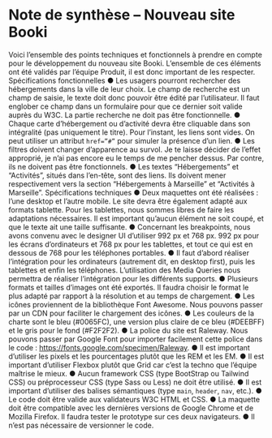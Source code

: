 # Note de synthèse – Nouveau site Booki

Voici l’ensemble des points techniques et fonctionnels à prendre en
compte pour le développement du nouveau site Booki. L’ensemble de ces
éléments ont été validés par l’équipe Produit, il est donc important de les
respecter.
Spécifications fonctionnelles
● Les usagers pourront rechercher des hébergements dans la ville de
leur choix. Le champ de recherche est un champ de saisie, le texte
doit donc pouvoir être édité par l’utilisateur. Il faut englober ce
champ dans un formulaire pour que ce dernier soit valide auprès du
W3C. La partie recherche ne doit pas être fonctionnelle.
● Chaque carte d’hébergement ou d’activité devra être cliquable dans
son intégralité (pas uniquement le titre). Pour l’instant, les liens sont
vides. On peut utiliser un attribut `href=”#”` pour simuler la
présence d’un lien.
● Les filtres doivent changer d’apparence au survol. Je te laisse décider
de l’effet approprié, je n’ai pas encore eu le temps de me pencher
dessus. Par contre, ils ne doivent pas être fonctionnels.
● Les textes “Hébergements” et “Activités”, situés dans l’en-tête, sont
des liens. Ils doivent mener respectivement vers la section
“Hébergements à Marseille” et “Activités à Marseille”.
Spécifications techniques
● Deux maquettes ont été réalisées : l’une desktop et l’autre mobile. Le
site devra être également adapté aux formats tablette. Pour les
tablettes, nous sommes libres de faire les adaptations nécessaires. Il
est important qu’aucun élément ne soit coupé, et que le texte ait
une taille suffisante.
● Concernant les breakpoints, nous avons convenu avec le designer UI
d’utiliser 992 px et 768 px.
992 px pour les écrans d’ordinateurs et 768 px pour les tablettes, et
tout ce qui est en dessous de 768 pour les téléphones portables.
● Il faut d’abord réaliser l’intégration pour les ordinateurs (autrement
dit, en desktop first), puis les tablettes et enfin les téléphones.
L’utilisation des Media Queries nous permettra de réaliser
l’intégration pour les différents supports.
● Plusieurs formats et tailles d’images ont été exportés. Il faudra choisir
le format le plus adapté par rapport à la résolution et au temps de
chargement.
● Les icônes proviennent de la bibliothèque Font Awesome. Nous
pouvons passer par un CDN pour faciliter le chargement des icônes.
● Les couleurs de la charte sont le bleu (#0065FC), une version plus
claire de ce bleu (#DEEBFF) et le gris pour le fond (#F2F2F2).
● La police du site est Raleway. Nous pouvons passer par Google Font
pour importer facilement cette police dans le code :
https://fonts.google.com/specimen/Raleway.
● Il est important d’utiliser les pixels et les pourcentages plutôt que les
REM et les EM.
● Il est important d’utiliser Flexbox plutôt que Grid car c’est la techno
que l’équipe maîtrise le mieux.
● Aucun framework CSS (type BootStrap ou Tailwind CSS) ou
préprocesseur CSS (type Sass ou Less) ne doit être utilisé.
● Il est important d’utiliser des balises sémantiques (type `main`,
`header`, `nav`, etc.).
● Le code doit être valide aux validateurs W3C HTML et CSS.
● La maquette doit être compatible avec les dernières versions de
Google Chrome et de Mozilla Firefox. Il faudra tester le prototype sur
ces deux navigateurs.
● Il n’est pas nécessaire de versionner le code.
